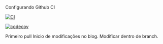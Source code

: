Configurando Github CI

[![CI](https://github.com/Jaycmarques/dgdevpro/actions/workflows/ci.yml/badge.svg)](https://github.com/Jaycmarques/dgdevpro/actions/workflows/ci.yml)

[![codecov](https://codecov.io/github/Jaycmarques/dgdevpro/graph/badge.svg?token=XNQWW8F075)](https://codecov.io/github/Jaycmarques/dgdevpro)

Primeiro pull Inicio de modificações no blog. Modificar dentro de branch.



